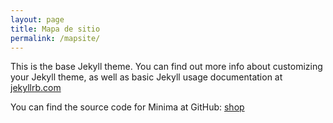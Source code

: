 ```yaml
---
layout: page
title: Mapa de sitio
permalink: /mapsite/
---
```


This is the base Jekyll theme. You can find out more info about customizing your Jekyll theme, as well as basic Jekyll usage documentation at [jekyllrb.com](https://jekyllrb.com/)

You can find the source code for Minima at GitHub:
[shop](https://github.com/jekyll/minima)


[codigo de conduta]: https://github.com/jekyll
